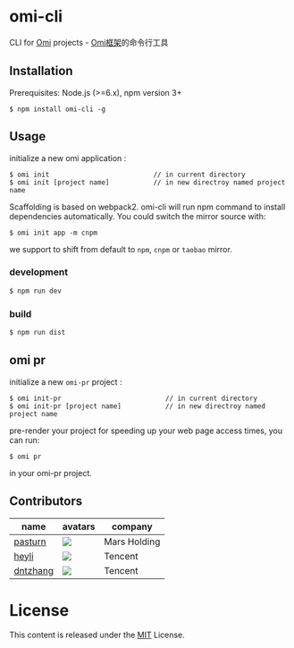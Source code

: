 # omi-cli

CLI for [Omi](https://github.com/AlloyTeam/omi) projects - [Omi框架](https://github.com/AlloyTeam/omi)的命令行工具

## Installation
Prerequisites: Node.js (>=6.x), npm version 3+

```
$ npm install omi-cli -g
```

## Usage
initialize a new omi application :

```
$ omi init                          // in current directory
$ omi init [project name]           // in new directroy named project name
```

Scaffolding is based on webpack2. omi-cli will run npm command to install dependencies automatically. You could switch the mirror source with:

```
$ omi init app -m cnpm 
```

we support to shift from default to `npm`, `cnpm` or `taobao` mirror.



### development

``` js
$ npm run dev
```

### build

``` js
$ npm run dist
```

## omi pr

initialize a new `omi-pr` project :

```
$ omi init-pr                          // in current directory
$ omi init-pr [project name]           // in new directroy named project name
```

pre-render your project for speeding up your web page access times, you can run:

```
$ omi pr
```

in your omi-pr project.


## Contributors

|name   |avatars   |company   |
|---|---|---|
|  [pasturn](https://github.com/pasturn) |  ![](https://avatars2.githubusercontent.com/u/6126885?v=3&s=60)  | Mars Holding  |  
|  [heyli](https://github.com/lcxfs1991) | ![](https://avatars3.githubusercontent.com/u/3348398?v=3&s=60)  |  Tencent |
|  [dntzhang](https://github.com/dntzhang) | ![](https://avatars2.githubusercontent.com/u/7917954?v=3&s=60)  |  Tencent |

# License
This content is released under the [MIT](http://opensource.org/licenses/MIT) License.
